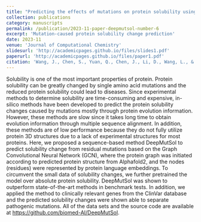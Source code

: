 ```yaml
---
title: "Predicting the effects of mutations on protein solubility using graph convolution network and protein language model representation"
collection: publications
category: manuscripts
permalink: /publication/2023-11-paper-deepmutsol-number-6
excerpt: 'Mutation-caused protein solubility change prediction'
date: 2023-11
venue: 'Journal of Computational Chemistry'
slidesurl: 'http://academicpages.github.io/files/slides1.pdf'
paperurl: 'http://academicpages.github.io/files/paper1.pdf'
citation: 'Wang, J., Chen, S., Yuan, Q., Chen, J., Li, D., Wang, L., & Yang, Y. (2024). Predicting the effects of mutations on protein solubility using graph convolution network and protein language model representation. Journal of Computational Chemistry, 45(8), 436-445.'
---
```


Solubility is one of the most important properties of protein. Protein solubility can be greatly changed by single amino acid mutations and the reduced protein solubility could lead to diseases. Since experimental methods to determine solubility are time-consuming and expensive, in-silico methods have been developed to predict the protein solubility changes caused by mutations mostly through protein evolution information. However, these methods are slow since it takes long time to obtain evolution information through multiple sequence alignment. In addition, these methods are of low performance because they do not fully utilize protein 3D structures due to a lack of experimental structures for most proteins. Here, we proposed a sequence-based method DeepMutSol to predict solubility change from residual mutations based on the Graph Convolutional Neural Network (GCN), where the protein graph was initiated according to predicted protein structure from Alphafold2, and the nodes (residues) were represented by protein language embeddings. To circumvent the small data of solubility changes, we further pretrained the model over absolute protein solubility. DeepMutSol was shown to outperform state-of-the-art methods in benchmark tests. In addition, we applied the method to clinically relevant genes from the ClinVar database and the predicted solubility changes were shown able to separate pathogenic mutations. All of the data sets and the source code are available at https://github.com/biomed-AI/DeepMutSol.
